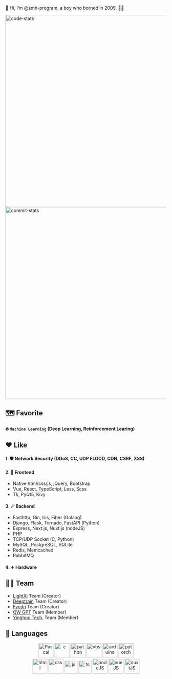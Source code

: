 👋 Hi, I’m @zmh-program, a boy who borned in 2009. 🙋‍♂️

<img src="https://stats.deeptrain.net/user/zmh-program?t=20230906" width="600px" alt="code-stats"></img><br>
<img src="https://github-readme-streak-stats.herokuapp.com/?user=zmh-program" width="600px" alt="commit-stats"></img>

## 🗺 Favorite
#### 🔥 `Machine Learning` (Deep Learning, Reinforcement Learing)

## ♥ Like
#### 1. 🛡 Network Security (DDoS, CC, UDP FLOOD, CDN, CSRF, XSS)
#### 2. 🌠 Frontend 
  - Native html/css/js, jQuery, Bootstrap
  -  Vue, React, TypeScript, Less, Scss
  -  Tk, PyQt5, Kivy
#### 3. ☄ Backend
  - Fasthttp, Gin, Iris, Fiber (Golang)
  - Django, Flask, Tornado, FastAPI (Python)
  - Express, Next.js, Nuxt.js (nodeJS)
  - PHP
  - TCP/UDP Socket (C, Python)
  - MySQL, PostgreSQL, SQLite
  - Redis, Memcached
  - RabbitMQ

#### 4. ✈ Hardware

## 👨‍💻 Team
- [LightXi](https://github.com/LightXi) Team (Creator)
- [Deeptrain](https://github.com/Deeptrain-Community) Team (Creator)
- [Fycdn](https://github.com/fycdn) Team (Creator)
- [QW GPT](https://github.com/qwgpt) Team (Member)
- [Yinghuo Tech.](https://github.com/yinghuo2022) Team (Member)

## 🌌 Languages
<p align="center">
  <img width="46" height="46" src="/images/pascal.ico" alt="Pascal">
  <img width="46" height="46" src="https://cdn-icons-png.flaticon.com/128/9089/9089814.png" alt="c">
  <img width="46" height="46" src="https://cdn-icons-png.flaticon.com/128/5968/5968350.png" alt="python">
  <img width="46" height="46" src="https://cdn-icons-png.flaticon.com/128/8304/8304595.png" alt="vbs">
  <img width="46" height="46" src="https://cdn.arduino.cc/header-footer/prod/assets/favicon-arduino/favicon.ico" alt="arduino">
  <img width="46" height="46" src="https://pytorch.org//favicon.ico" alt="pytorch">
  <br>
  <img width="46" height="46" src="https://cdn-icons-png.flaticon.com/128/5968/5968267.png" alt="html">
  <img width="46" height="46" src="https://cdn-icons-png.flaticon.com/128/5968/5968242.png" alt="css">
  <img width="40" height="40" src="https://cdn-icons-png.flaticon.com/128/5968/5968292.png" alt="js">
  <img width="40" height="40" src="https://cdn-icons-png.flaticon.com/128/5968/5968381.png" alt="ts">
  <img width="46" height="46" src="https://cdn-icons-png.flaticon.com/512/5968/5968322.png" alt="nodeJS">
  <img width="46" height="46" src="https://vuejs.org/images/logo.png" alt="vueJS">
  <img width="46" height="46" src="https://nuxt.com/icon.png" alt="nuxtJS">
</p>
